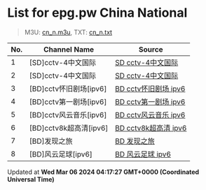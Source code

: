 # List for **epg.pw China National**

> M3U: [cn_n.m3u](/cn_n.m3u), TXT: [cn_n.txt](/txt/cn_n.txt)

| No.  | Channel Name | Source |
| --- | ------------ | --- |
| 1 | [SD]cctv-4中文国际 | [SD cctv-4中文国际](https://epg.pw/stream/e9df8fe337dd6bacbf98516a34c0b0c94b3d2a02339529dea3de3769add35fc9.m3u8) |
| 2 | [SD]cctv-4中文国际 | [SD cctv-4中文国际](https://epg.pw/stream/c3b4c0fa59357628b823a008e742caa5e3ea18df81216adbc62f3aa7afe556f0.m3u8) |
| 3 | [BD]cctv怀旧剧场[ipv6] | [BD cctv怀旧剧场 ipv6](https://epg.pw/stream/188c041c330736b956fe8f41af7bf90cac0dd06699f977752ac93f0359de4a23.m3u8) |
| 4 | [BD]cctv第一剧场[ipv6] | [BD cctv第一剧场 ipv6](https://epg.pw/stream/ba55b8e8aea7622044ad6925d44966b26283edbe03be0646f351292a22e1027c.m3u8) |
| 5 | [BD]cctv风云音乐[ipv6] | [BD cctv风云音乐 ipv6](https://epg.pw/stream/c5cdf98a2ec7cc0b65f33cdf0f06ab09297ea13408e63416e671eb3e8ae1ae9f.m3u8) |
| 6 | [BD]cctv8k超高清[ipv6] | [BD cctv8k超高清 ipv6](https://epg.pw/stream/12c4722b400606e9f17e446f03738627390aa03e60b7cea9a4fe15016cc6e079.m3u8) |
| 7 | [BD]发现之旅 | [BD 发现之旅](https://epg.pw/stream/0c141ad833ea9162fa1248de0bda4204a8c72f891e8ee10adb4303758f904aa3.ctv) |
| 8 | [BD]风云足球[ipv6] | [BD 风云足球 ipv6](https://epg.pw/stream/20c329c5ad4872f9416783144b091c3943c94538393e0fc5f60bc551a06dd372.m3u8) |

Updated at **Wed Mar 06 2024 04:17:27 GMT+0000 (Coordinated Universal Time)**
